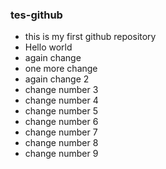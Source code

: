 ### tes-github
* this is my first github repository
* Hello world
* again change
* one more change
* again change 2
* change number 3
* change number 4
* change number 5
* change number 6
* change number 7
* change number 8
* change number 9